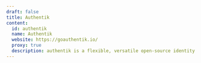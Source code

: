 ```yaml
---
draft: false
title: Authentik
content:
  id: authentik
  name: Authentik
  website: https://goauthentik.io/
  proxy: true
  description: authentik is a flexible, versatile open-source identity provider.
---
```

